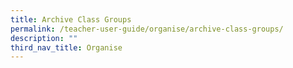 ```yaml
---
title: Archive Class Groups
permalink: /teacher-user-guide/organise/archive-class-groups/
description: ""
third_nav_title: Organise
---
```


